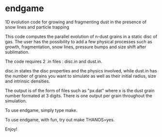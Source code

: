 # endgame
1D evolution code for growing and fragmenting dust in the presence of snow lines and particle trapping

This code computes the parallel evolution of n-dust grains in a static disc of gas.
The user has the possibility to add a few physical processes such as growth, fragmentation, snow lines, pressure bumps and size shift after sublimation.

The code requires 2 .in files : disc.in and dust.in.

disc.in states the disc properties and the physics involved, while dust.in has the number of grains you want to simulate as well as their initial radius, size and intrinsic densities.

The output is of the form of files such as "px.dat" where x is the dust grain number formated at 3 digits.
There is one output per grain throughout the simulation.

To use endgame, simply type make.

To use endgame, with fun, try out make THANOS=yes.

Enjoy!
